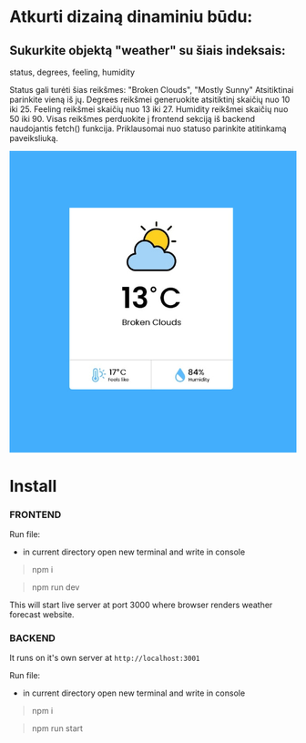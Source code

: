 # Atkurti dizainą dinaminiu būdu:

## Sukurkite objektą "weather" su šiais indeksais:

status,
degrees,
feeling,
humidity
 
Status gali turėti šias reikšmes:
"Broken Clouds", "Mostly Sunny"
Atsitiktinai parinkite vieną iš jų.
Degrees reikšmei generuokite atsitiktinį skaičių nuo 10 iki 25.
Feeling reikšmei skaičių nuo 13 iki 27.
Humidity reikšmei skaičių nuo 50 iki 90.
Visas reikšmes perduokite į frontend sekciją iš backend naudojantis fetch() funkcija.
Priklausomai nuo statuso parinkite atitinkamą paveiksliuką.
 
 ![](serveris/frontend/img/MicrosoftTeams-image.png)

 # Install

 ### FRONTEND

Run file:

- in current directory open new terminal and write in console
 
 <!-- > npm i -D dead-server -->
 > npm i

 > npm run dev

This will start live server at port 3000 where browser renders weather forecast website.


 ### BACKEND

It runs on it's own server at `http://localhost:3001`

 Run file:

- in current directory open new terminal and write in console

 <!-- > npm i express

 > npm i --save-dev nodemon

 > npm i cors -->
 > npm i

 > npm run start
